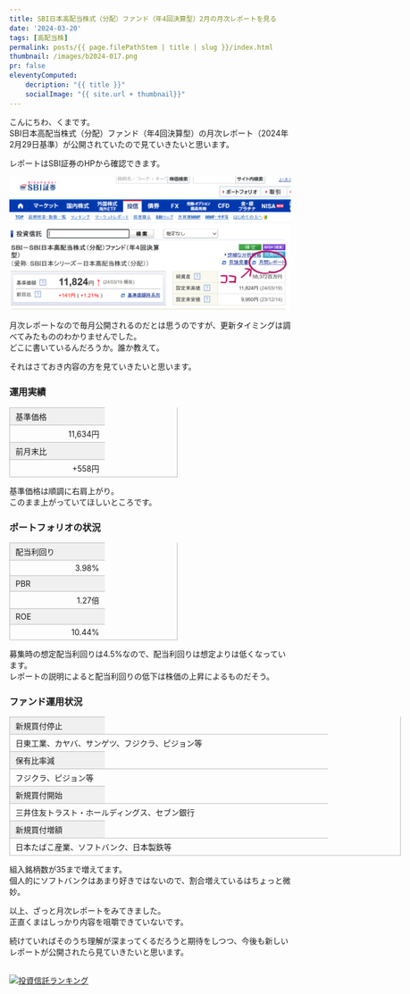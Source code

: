 ```yaml
---
title: SBI日本高配当株式（分配）ファンド（年4回決算型）2月の月次レポートを見る
date: '2024-03-20'
tags: [高配当株]
permalink: posts/{{ page.filePathStem | title | slug }}/index.html
thumbnail: /images/b2024-017.png
pr: false
eleventyComputed:
    decription: "{{ title }}"
    socialImage: "{{ site.url + thumbnail}}"
---
```


<style>
    .table-col2 {
        display: flex;
        flex-wrap: wrap;
        border-style: solid;
        border-width: 0 1px 1px 0;
        border-color: #bbb;
        margin-top: 1rem;
        width: 300px;
    }
    .table-col2 div {
        border-style: solid;
        border-width: 1px 0 0 1px;
        border-color: #bbb;
        padding: 5px 10px;
    }
    .table-col2 div:nth-child(odd) {
        width: 150px;
        background: #f0f0f0;
    }
    .table-col2 div:nth-child(even) {
        width: calc(100% - 150px);
        text-align: right;
    }
    .table-col2.fund-op {
        width: 700px;
    }
    .table-col2.fund-op div {
        text-align: left;
    }    
</style>


こんにちわ、くまです。<br/>
SBI日本高配当株式（分配）ファンド（年4回決算型）の月次レポート（2024年2月29日基準）が公開されていたので見ていきたいと思います。

レポートはSBI証券のHPから確認できます。

![](/images/b2024-017-01.png)

月次レポートなので毎月公開されるのだとは思うのですが、更新タイミングは調べてみたもののわかりませんでした。<br/>
どこに書いているんだろうか。誰か教えて。


それはさておき内容の方を見ていきたいと思います。


### 運用実績

<div class="table-col2">
    <div>基準価格</div><div>11,634円</div>
    <div>前月末比</div><div>+558円</div>
</div>

基準価格は順調に右肩上がり。<br/>
このまま上がっていてほしいところです。


### ポートフォリオの状況

<div class="table-col2">
    <div>配当利回り</div><div>3.98%</div>
    <div>PBR</div><div>1.27倍</div>
    <div>ROE</div><div>10.44%</div>
</div>


募集時の想定配当利回りは4.5%なので、配当利回りは想定よりは低くなっています。<br/>
レポートの説明によると配当利回りの低下は株価の上昇によるものだそう。


### ファンド運用状況

<div class="table-col2 fund-op">
    <div>新規買付停止</div><div>日東工業、カヤバ、サンゲツ、フジクラ、ピジョン等</div>
    <div>保有比率減</div><div>フジクラ、ピジョン等</div>
    <div>新規買付開始</div><div>三井住友トラスト・ホールディングス、セブン銀行</div>
    <div>新規買付増額</div><div>日本たばこ産業、ソフトバンク、日本製鉄等</div>
</div>

組入銘柄数が35まで増えてます。<br/>
個人的にソフトバンクはあまり好きではないので、割合増えているはちょっと微妙。


以上、ざっと月次レポートをみてきました。<br/>
正直くまはしっかり内容を咀嚼できていないです。<br/>

続けていればそのうち理解が深まってくるだろうと期待をしつつ、今後も新しいレポートが公開されたら見ていきたいと思います。
<br/>
<br/>



<a href="https://blog.with2.net/link/?id=2111205&cid=2009" title="投資信託ランキング"><img alt="投資信託ランキング" width="110" height="31" src="https://blog.with2.net/img/banner/c/banner_1/br_c_2009_1.gif"></a>